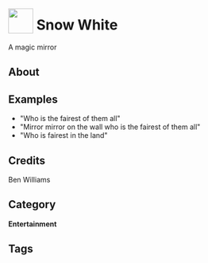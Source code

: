 # <img src="https://raw.githack.com/FortAwesome/Font-Awesome/master/svgs/solid/hand-holding-heart.svg" card_color="#004D54" width="50" height="50" style="vertical-align:bottom"/> Snow White
A magic mirror

## About


## Examples
* "Who is the fairest of them all"
* "Mirror mirror on the wall who is the fairest of them all"
* "Who is fairest in the land"

## Credits
Ben Williams

## Category
**Entertainment**

## Tags

